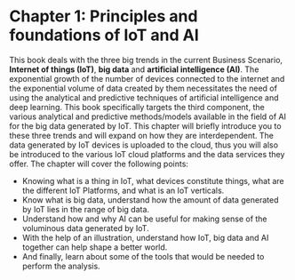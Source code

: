# Chapter 1: Principles and foundations of IoT and  AI
This book deals with the three big trends in the current Business Scenario, __Internet of things (IoT)__, __big data__ and __artificial intelligence (AI)__. The exponential growth of the number of devices connected to the internet and the exponential volume of data created by them necessitates the need of using the analytical and predictive techniques of artificial intelligence and deep learning. This book specifically targets the third component, the various analytical and predictive methods/models available in the field of AI for the big data generated by IoT.
This chapter will briefly introduce you to these three trends and will expand on how they are interdependent. The data generated by IoT devices is uploaded to the cloud, thus you will also be introduced to the various IoT cloud platforms and the data services they offer. The chapter will cover the following points:

* Knowing what is a thing in IoT, what devices constitute things, what are the different IoT Platforms, and what is an IoT verticals.
* Know what is big data, understand how the amount of data generated by IoT lies in the range of big data. 
* Understand how and why AI can be useful for making sense of the voluminous data generated by IoT.
* With the help of an illustration, understand how IoT, big data and AI together can help shape a better world.
* And finally, learn about some of the tools that would be needed to perform the analysis. 
